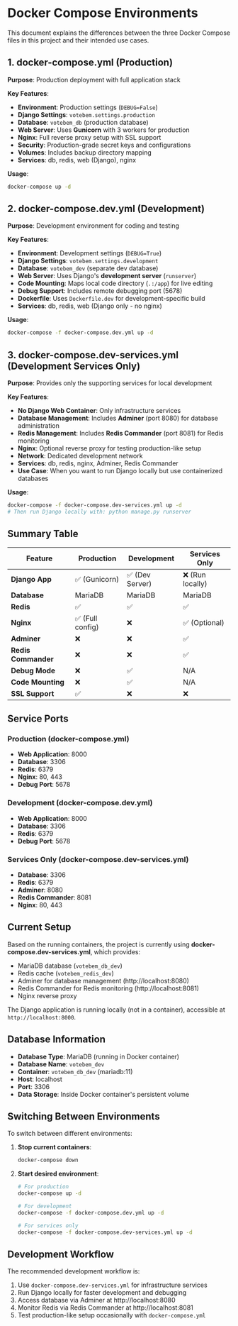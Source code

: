 # Docker Compose Environments

This document explains the differences between the three Docker Compose files in this project and their intended use cases.

## 1. **docker-compose.yml** (Production)
**Purpose**: Production deployment with full application stack

**Key Features**:
- **Environment**: Production settings (`DEBUG=False`)
- **Django Settings**: `votebem.settings.production`
- **Database**: `votebem_db` (production database)
- **Web Server**: Uses **Gunicorn** with 3 workers for production
- **Nginx**: Full reverse proxy setup with SSL support
- **Security**: Production-grade secret keys and configurations
- **Volumes**: Includes backup directory mapping
- **Services**: db, redis, web (Django), nginx

**Usage**:
```bash
docker-compose up -d
```

## 2. **docker-compose.dev.yml** (Development)
**Purpose**: Development environment for coding and testing

**Key Features**:
- **Environment**: Development settings (`DEBUG=True`)
- **Django Settings**: `votebem.settings.development`
- **Database**: `votebem_dev` (separate dev database)
- **Web Server**: Uses Django's **development server** (`runserver`)
- **Code Mounting**: Maps local code directory (`.:/app`) for live editing
- **Debug Support**: Includes remote debugging port (5678)
- **Dockerfile**: Uses `Dockerfile.dev` for development-specific build
- **Services**: db, redis, web (Django only - no nginx)

**Usage**:
```bash
docker-compose -f docker-compose.dev.yml up -d
```

## 3. **docker-compose.dev-services.yml** (Development Services Only)
**Purpose**: Provides only the supporting services for local development

**Key Features**:
- **No Django Web Container**: Only infrastructure services
- **Database Management**: Includes **Adminer** (port 8080) for database administration
- **Redis Management**: Includes **Redis Commander** (port 8081) for Redis monitoring
- **Nginx**: Optional reverse proxy for testing production-like setup
- **Network**: Dedicated development network
- **Services**: db, redis, nginx, Adminer, Redis Commander
- **Use Case**: When you want to run Django locally but use containerized databases

**Usage**:
```bash
docker-compose -f docker-compose.dev-services.yml up -d
# Then run Django locally with: python manage.py runserver
```

## Summary Table

| Feature | Production | Development | Services Only |
|---------|------------|-------------|---------------|
| **Django App** | ✅ (Gunicorn) | ✅ (Dev Server) | ❌ (Run locally) |
| **Database** | MariaDB | MariaDB | MariaDB |
| **Redis** | ✅ | ✅ | ✅ |
| **Nginx** | ✅ (Full config) | ❌ | ✅ (Optional) |
| **Adminer** | ❌ | ❌ | ✅ |
| **Redis Commander** | ❌ | ❌ | ✅ |
| **Debug Mode** | ❌ | ✅ | N/A |
| **Code Mounting** | ❌ | ✅ | N/A |
| **SSL Support** | ✅ | ❌ | ❌ |

## Service Ports

### Production (docker-compose.yml)
- **Web Application**: 8000
- **Database**: 3306
- **Redis**: 6379
- **Nginx**: 80, 443
- **Debug Port**: 5678

### Development (docker-compose.dev.yml)
- **Web Application**: 8000
- **Database**: 3306
- **Redis**: 6379
- **Debug Port**: 5678

### Services Only (docker-compose.dev-services.yml)
- **Database**: 3306
- **Redis**: 6379
- **Adminer**: 8080
- **Redis Commander**: 8081
- **Nginx**: 80, 443

## Current Setup

Based on the running containers, the project is currently using **docker-compose.dev-services.yml**, which provides:
- MariaDB database (`votebem_db_dev`)
- Redis cache (`votebem_redis_dev`)
- Adminer for database management (http://localhost:8080)
- Redis Commander for Redis monitoring (http://localhost:8081)
- Nginx reverse proxy

The Django application is running locally (not in a container), accessible at `http://localhost:8000`.

## Database Information

- **Database Type**: MariaDB (running in Docker container)
- **Database Name**: `votebem_dev`
- **Container**: `votebem_db_dev` (mariadb:11)
- **Host**: localhost
- **Port**: 3306
- **Data Storage**: Inside Docker container's persistent volume

## Switching Between Environments

To switch between different environments:

1. **Stop current containers**:
   ```bash
   docker-compose down
   ```

2. **Start desired environment**:
   ```bash
   # For production
   docker-compose up -d
   
   # For development
   docker-compose -f docker-compose.dev.yml up -d
   
   # For services only
   docker-compose -f docker-compose.dev-services.yml up -d
   ```

## Development Workflow

The recommended development workflow is:

1. Use `docker-compose.dev-services.yml` for infrastructure services
2. Run Django locally for faster development and debugging
3. Access database via Adminer at http://localhost:8080
4. Monitor Redis via Redis Commander at http://localhost:8081
5. Test production-like setup occasionally with `docker-compose.yml`